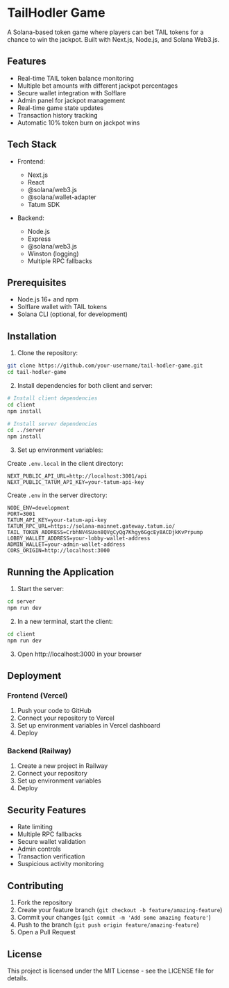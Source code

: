 # TailHodler Game

A Solana-based token game where players can bet TAIL tokens for a chance to win the jackpot. Built with Next.js, Node.js, and Solana Web3.js.

## Features

- Real-time TAIL token balance monitoring
- Multiple bet amounts with different jackpot percentages
- Secure wallet integration with Solflare
- Admin panel for jackpot management
- Real-time game state updates
- Transaction history tracking
- Automatic 10% token burn on jackpot wins

## Tech Stack

- Frontend:
  - Next.js
  - React
  - @solana/web3.js
  - @solana/wallet-adapter
  - Tatum SDK

- Backend:
  - Node.js
  - Express
  - @solana/web3.js
  - Winston (logging)
  - Multiple RPC fallbacks

## Prerequisites

- Node.js 16+ and npm
- Solflare wallet with TAIL tokens
- Solana CLI (optional, for development)

## Installation

1. Clone the repository:
```bash
git clone https://github.com/your-username/tail-hodler-game.git
cd tail-hodler-game
```

2. Install dependencies for both client and server:
```bash
# Install client dependencies
cd client
npm install

# Install server dependencies
cd ../server
npm install
```

3. Set up environment variables:

Create `.env.local` in the client directory:
```env
NEXT_PUBLIC_API_URL=http://localhost:3001/api
NEXT_PUBLIC_TATUM_API_KEY=your-tatum-api-key
```

Create `.env` in the server directory:
```env
NODE_ENV=development
PORT=3001
TATUM_API_KEY=your-tatum-api-key
TATUM_RPC_URL=https://solana-mainnet.gateway.tatum.io/
TAIL_TOKEN_ADDRESS=CrbhNV4SUon8QVgCyQg7Khgy6GgcEy8ACDjkKvPrpump
LOBBY_WALLET_ADDRESS=your-lobby-wallet-address
ADMIN_WALLET=your-admin-wallet-address
CORS_ORIGIN=http://localhost:3000
```

## Running the Application

1. Start the server:
```bash
cd server
npm run dev
```

2. In a new terminal, start the client:
```bash
cd client
npm run dev
```

3. Open http://localhost:3000 in your browser

## Deployment

### Frontend (Vercel)
1. Push your code to GitHub
2. Connect your repository to Vercel
3. Set up environment variables in Vercel dashboard
4. Deploy

### Backend (Railway)
1. Create a new project in Railway
2. Connect your repository
3. Set up environment variables
4. Deploy

## Security Features

- Rate limiting
- Multiple RPC fallbacks
- Secure wallet validation
- Admin controls
- Transaction verification
- Suspicious activity monitoring

## Contributing

1. Fork the repository
2. Create your feature branch (`git checkout -b feature/amazing-feature`)
3. Commit your changes (`git commit -m 'Add some amazing feature'`)
4. Push to the branch (`git push origin feature/amazing-feature`)
5. Open a Pull Request

## License

This project is licensed under the MIT License - see the LICENSE file for details. 